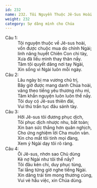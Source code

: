 ```yaml
---
id: 232
name: 232. Tôi Nguyền Thuộc Jê-Sus Hoài
weight: 232
category: Sự dâng mình cho Chúa
---
```

<dl><dt>Câu 1:</dt><dd data-verse="1">Tôi nguyện thuộc về Jê-sus hoài, <br/>vốn được chuộc mua do chính Ngài; <br/>linh năng huyết Chiên Con chi tày, <br/>Xưa đã liều mình thay thân nầy. <br/>Tâm tôi quyết dâng nơi tay Ngài, <br/>Xin sống vì Ngài luôn mỗi ngày. </dd><dt>Câu 2:</dt><dd data-verse="2">Lâu ngày bị ma vương chủ trị, <br/>Bây giờ được mang danh Chúa hoài, <br/>vâng theo tiếng yêu thương nhu mì, <br/>Tâm khẩn nguyện luôn luôn thể nầy. <br/>Tôi duy có Jê-sus thiên đài, <br/>Vui thú trần tục đâu sánh tày. </dd><dt>Câu 3:</dt><dd data-verse="3">Hỡi Jê-sus tôi đương phục dịch, <br/>Tôi phục dịch nhược nhu, bất toàn; <br/>Xin ban sức thắng hơn quân nghịch, <br/>Cho ứng nghiệm lời Cha muôn vàn. <br/>Xin cho mắt tôi tinh mọi đàng, <br/>Xem ý Ngài dạy tôi rõ ràng. </dd><dt>Câu 4:</dt><dd data-verse="3">Ôi Jê-sus, nhơn sao Chủ dùng <br/>Kẻ nợ Ngài như tôi thể nầy? <br/>Tôi đâu kén chi, duy phục tùng, <br/>Tai lắng từng giờ nghe tiếng Ngài. <br/>Xin dâng trái tim mong thương cùng, <br/>Vui vẻ hầu việc, xin Chúa dùng. </dd></dl>
